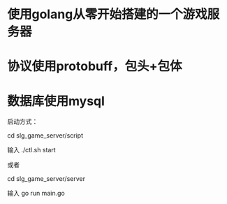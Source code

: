 # 使用golang从零开始搭建的一个游戏服务器
# 协议使用protobuff，包头+包体
# 数据库使用mysql

启动方式：

cd slg_game_server/script

输入 ./ctl.sh start

或者

cd slg_game_server/server

输入 go run main.go
